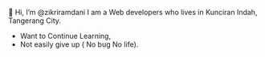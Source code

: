 👋 Hi, I’m @zikriramdani
I am a Web developers who lives in Kunciran Indah, Tangerang City.
- Want to Continue Learning,
- Not easily give up ( No bug No life).

<!---
zikriramdani/zikriramdani is a ✨ special ✨ repository because its `README.md` (this file) appears on your GitHub profile.
You can click the Preview link to take a look at your changes.
--->
